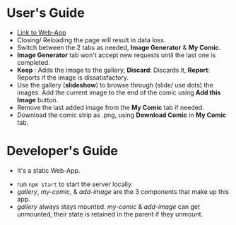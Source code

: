 # User's Guide

- [Link to Web-App](https://crochold.github.io/dashtoon-assignment/)
- Closing/ Reloading the page will result in data loss.
- Switch between the 2 tabs as needed, **Image Generator** & **My Comic**.
- **Image Generator** tab won't accept new requests until the last one is completed.
- **Keep** : Adds the image to the gallery, **Discard**: Discards it, **Report**: Reports if the image is dissatisfactory.
- Use the gallery (**slideshow**) to browse through (slide/ use dots) the images. Add the current image to the end of the comic using **Add this Image** button.
- Remove the last added image from the **My Comic** tab if needed.
- Download the comic strip as .png, using **Download Comic** in **My Comic** tab.

# Developer's Guide

- It's a static Web-App.
<!-- - export/ set env var `API_KEY` -->
- run `npm start` to start the server locally.
- _gallery_, _my-comic_, & _add-image_ are the 3 components that make up this app.
- _gallery_ always stays mounted. _my-comic_ & _add-image_ can get unmounted, their state is retained in the parent if they unmount.

